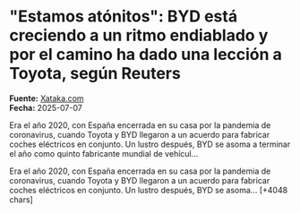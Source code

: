 # "Estamos atónitos": BYD está creciendo a un ritmo endiablado y por el camino ha dado una lección a Toyota, según Reuters

**Fuente:** [Xataka.com](https://www.xataka.com/movilidad/estamos-atonitos-byd-esta-creciendo-a-ritmo-endiablado-camino-ha-dado-leccion-a-toyota-reuters)  
**Fecha:** 2025-07-07

Era el año 2020, con España encerrada en su casa por la pandemia de coronavirus, cuando Toyota y BYD llegaron a un acuerdo para fabricar coches eléctricos en conjunto. Un lustro después, BYD se asoma a terminar el año como quinto fabricante mundial de vehícul…

Era el año 2020, con España encerrada en su casa por la pandemia de coronavirus, cuando Toyota y BYD llegaron a un acuerdo para fabricar coches eléctricos en conjunto. Un lustro después, BYD se asoma… [+4048 chars]
